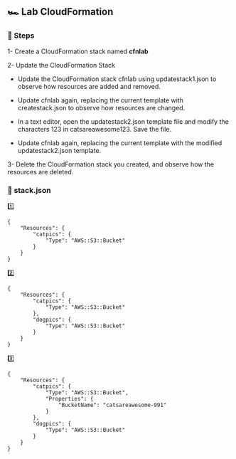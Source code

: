 ## 🏎️ Lab CloudFormation

### 🐾 Steps

1- Create a CloudFormation stack named **cfnlab**

2- Update the CloudFormation Stack

*   Update the CloudFormation stack cfnlab using updatestack1.json to observe how resources are added and removed.

*   Update cfnlab again, replacing the current template with createstack.json to observe how resources are changed.

*   In a text editor, open the updatestack2.json template file and modify the characters 123 in catsareawesome123.
Save the file.

*   Update cfnlab again, replacing the current template with the modified updatestack2.json template.

3- Delete the CloudFormation stack you created, and observe how the resources are deleted.


### 👀 stack.json

1️⃣
```
{
    "Resources": {
        "catpics": {
            "Type": "AWS::S3::Bucket"
        }
    }
}
```

2️⃣
```
{
    "Resources": {
        "catpics": {
            "Type": "AWS::S3::Bucket"
        },
        "dogpics": {
            "Type": "AWS::S3::Bucket"
        }
    }
}
```

3️⃣
```
{
    "Resources": {
        "catpics": {
            "Type": "AWS::S3::Bucket",
            "Properties": {
                "BucketName": "catsareawesome-991"
            }
        },
        "dogpics": {
            "Type": "AWS::S3::Bucket"
        }
    }
}
```